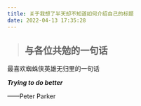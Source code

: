 ```yaml
---
title: 关于我想了半天却不知道如何介绍自己的标题
date: 2022-04-13 17:35:28
---
```


 > ## 与各位共勉的一句话
 <p>最喜欢蜘蛛侠英雄无归里的一句话</p>
 <p><strong><i>Trying to do better</i></strong></p>
 <p>——Peter Parker</p>
 

